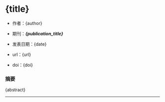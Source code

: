 # {title}

- 作者：{author}

- 期刊：***{publication_title}***

- 发表日期：{date}

- url：{url}

- doi：{doi}

### 摘要

{abstract}

---




